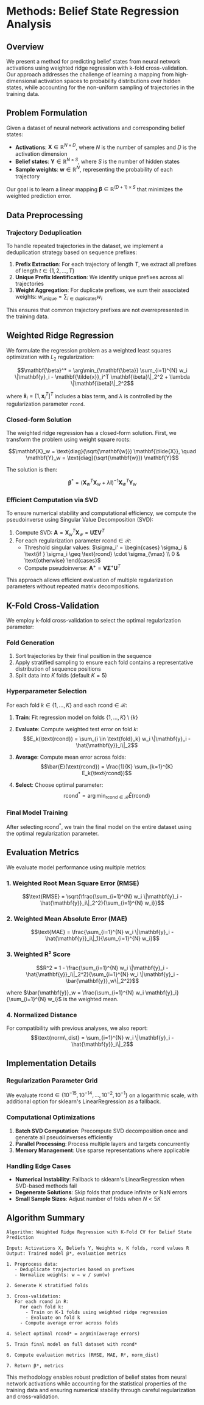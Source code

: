 # Methods: Belief State Regression Analysis

## Overview

We present a method for predicting belief states from neural network activations using weighted ridge regression with k-fold cross-validation. Our approach addresses the challenge of learning a mapping from high-dimensional activation spaces to probability distributions over hidden states, while accounting for the non-uniform sampling of trajectories in the training data.

## Problem Formulation

Given a dataset of neural network activations and corresponding belief states:
- **Activations**: $\mathbf{X} \in \mathbb{R}^{N \times D}$, where $N$ is the number of samples and $D$ is the activation dimension
- **Belief states**: $\mathbf{Y} \in \mathbb{R}^{N \times S}$, where $S$ is the number of hidden states
- **Sample weights**: $\mathbf{w} \in \mathbb{R}^{N}$, representing the probability of each trajectory

Our goal is to learn a linear mapping $\mathbf{\beta} \in \mathbb{R}^{(D+1) \times S}$ that minimizes the weighted prediction error.

## Data Preprocessing

### Trajectory Deduplication

To handle repeated trajectories in the dataset, we implement a deduplication strategy based on sequence prefixes:

1. **Prefix Extraction**: For each trajectory of length $T$, we extract all prefixes of length $t \in \{1, 2, ..., T\}$
2. **Unique Prefix Identification**: We identify unique prefixes across all trajectories
3. **Weight Aggregation**: For duplicate prefixes, we sum their associated weights: $w_{\text{unique}} = \sum_{i \in \text{duplicates}} w_i$

This ensures that common trajectory prefixes are not overrepresented in the training data.

## Weighted Ridge Regression

We formulate the regression problem as a weighted least squares optimization with $L_2$ regularization:

$$\mathbf{\beta}^* = \arg\min_{\mathbf{\beta}} \sum_{i=1}^{N} w_i \|\mathbf{y}_i - \mathbf{\tilde{x}}_i^T \mathbf{\beta}\|_2^2 + \lambda \|\mathbf{\beta}\|_2^2$$

where $\mathbf{\tilde{x}}_i = [1, \mathbf{x}_i^T]^T$ includes a bias term, and $\lambda$ is controlled by the regularization parameter `rcond`.

### Closed-form Solution

The weighted ridge regression has a closed-form solution. First, we transform the problem using weight square roots:

$$\mathbf{X}_w = \text{diag}(\sqrt{\mathbf{w}}) \mathbf{\tilde{X}}, \quad \mathbf{Y}_w = \text{diag}(\sqrt{\mathbf{w}}) \mathbf{Y}$$

The solution is then:

$$\mathbf{\beta}^* = (\mathbf{X}_w^T \mathbf{X}_w + \lambda \mathbf{I})^{-1} \mathbf{X}_w^T \mathbf{Y}_w$$

### Efficient Computation via SVD

To ensure numerical stability and computational efficiency, we compute the pseudoinverse using Singular Value Decomposition (SVD):

1. Compute SVD: $\mathbf{A} = \mathbf{X}_w^T \mathbf{X}_w = \mathbf{U} \mathbf{\Sigma} \mathbf{V}^T$
2. For each regularization parameter $\text{rcond} \in \mathcal{R}$:
   - Threshold singular values: $\sigma_i' = \begin{cases} \sigma_i & \text{if } \sigma_i \geq \text{rcond} \cdot \sigma_{\max} \\ 0 & \text{otherwise} \end{cases}$
   - Compute pseudoinverse: $\mathbf{A}^+ = \mathbf{V} \mathbf{\Sigma}^+ \mathbf{U}^T$

This approach allows efficient evaluation of multiple regularization parameters without repeated matrix decompositions.

## K-Fold Cross-Validation

We employ k-fold cross-validation to select the optimal regularization parameter:

### Fold Generation
1. Sort trajectories by their final position in the sequence
2. Apply stratified sampling to ensure each fold contains a representative distribution of sequence positions
3. Split data into $K$ folds (default $K=5$)

### Hyperparameter Selection
For each fold $k \in \{1, ..., K\}$ and each $\text{rcond} \in \mathcal{R}$:

1. **Train**: Fit regression model on folds $\{1, ..., K\} \setminus \{k\}$
2. **Evaluate**: Compute weighted test error on fold $k$:
   $$E_k(\text{rcond}) = \sum_{i \in \text{fold}_k} w_i \|\mathbf{y}_i - \hat{\mathbf{y}}_i\|_2$$

3. **Average**: Compute mean error across folds:
   $$\bar{E}(\text{rcond}) = \frac{1}{K} \sum_{k=1}^{K} E_k(\text{rcond})$$

4. **Select**: Choose optimal parameter:
   $$\text{rcond}^* = \arg\min_{\text{rcond} \in \mathcal{R}} \bar{E}(\text{rcond})$$

### Final Model Training

After selecting $\text{rcond}^*$, we train the final model on the entire dataset using the optimal regularization parameter.

## Evaluation Metrics

We evaluate model performance using multiple metrics:

### 1. Weighted Root Mean Square Error (RMSE)
$$\text{RMSE} = \sqrt{\frac{\sum_{i=1}^{N} w_i \|\mathbf{y}_i - \hat{\mathbf{y}}_i\|_2^2}{\sum_{i=1}^{N} w_i}}$$

### 2. Weighted Mean Absolute Error (MAE)
$$\text{MAE} = \frac{\sum_{i=1}^{N} w_i \|\mathbf{y}_i - \hat{\mathbf{y}}_i\|_1}{\sum_{i=1}^{N} w_i}$$

### 3. Weighted R² Score
$$R^2 = 1 - \frac{\sum_{i=1}^{N} w_i \|\mathbf{y}_i - \hat{\mathbf{y}}_i\|_2^2}{\sum_{i=1}^{N} w_i \|\mathbf{y}_i - \bar{\mathbf{y}}_w\|_2^2}$$

where $\bar{\mathbf{y}}_w = \frac{\sum_{i=1}^{N} w_i \mathbf{y}_i}{\sum_{i=1}^{N} w_i}$ is the weighted mean.

### 4. Normalized Distance
For compatibility with previous analyses, we also report:
$$\text{norm\_dist} = \sum_{i=1}^{N} w_i \|\mathbf{y}_i - \hat{\mathbf{y}}_i\|_2$$

## Implementation Details

### Regularization Parameter Grid
We evaluate $\text{rcond} \in \{10^{-15}, 10^{-14}, ..., 10^{-2}, 10^{-1}\}$ on a logarithmic scale, with additional option for sklearn's LinearRegression as a fallback.

### Computational Optimizations
1. **Batch SVD Computation**: Precompute SVD decomposition once and generate all pseudoinverses efficiently
2. **Parallel Processing**: Process multiple layers and targets concurrently
3. **Memory Management**: Use sparse representations where applicable

### Handling Edge Cases
- **Numerical Instability**: Fallback to sklearn's LinearRegression when SVD-based methods fail
- **Degenerate Solutions**: Skip folds that produce infinite or NaN errors
- **Small Sample Sizes**: Adjust number of folds when $N < 5K$

## Algorithm Summary

```
Algorithm: Weighted Ridge Regression with K-Fold CV for Belief State Prediction

Input: Activations X, Beliefs Y, Weights w, K folds, rcond values R
Output: Trained model β*, evaluation metrics

1. Preprocess data:
   - Deduplicate trajectories based on prefixes
   - Normalize weights: w ← w / sum(w)

2. Generate K stratified folds

3. Cross-validation:
   For each rcond in R:
     For each fold k:
       - Train on K-1 folds using weighted ridge regression
       - Evaluate on fold k
     - Compute average error across folds

4. Select optimal rcond* = argmin(average errors)

5. Train final model on full dataset with rcond*

6. Compute evaluation metrics (RMSE, MAE, R², norm_dist)

7. Return β*, metrics
```

This methodology enables robust prediction of belief states from neural network activations while accounting for the statistical properties of the training data and ensuring numerical stability through careful regularization and cross-validation.